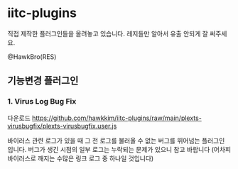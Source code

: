 # iitc-plugins

직접 제작한 플러그인들을 올려놓고 있습니다. 레지들만 알아서 유출 안되게 잘 써주세요.

@HawkBro(RES)

## 기능변경 플러그인

### 1. Virus Log Bug Fix

다운로드 https://github.com/hawkkim/iitc-plugins/raw/main/plexts-virusbugfix/plexts-virusbugfix.user.js

바이러스 관련 로그가 있을 때 그 전 로그를 불러올 수 없는 버그를 뛰어넘는 플러그인 입니다. 버그가 생긴 시점의 일부 로그는 누락되는 문제가 있으니 참고 바랍니다 (어차피 바이러스로 깨지는 수많은 링크 로그 중 하나일 것입니다)

